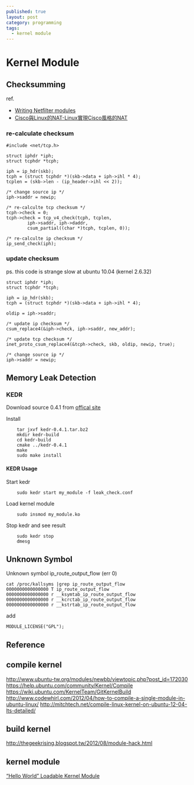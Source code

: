 ```yaml
---
published: true
layout: post
category: programming
tags: 
  - kernel module
---
```




# Kernel Module

## Checksumming
ref.

* [Writing Netﬁlter modules](http://inai.de/documents/Netfilter_Modules.pdf)
* [Cisco與Linux的NAT-Linux實現Cisco風格的NAT](http://blog.csdn.net/dog250/article/details/8936766)

### re-calculate checksum

    #include <net/tcp.h>
    
    struct iphdr *iph;
    struct tcphdr *tcph;

    iph = ip_hdr(skb);
    tcph = (struct tcphdr *)(skb->data + iph->ihl * 4);
    tcplen = (skb->len - (ip_header->ihl << 2));
        
    /* change source ip */
    iph->saddr = newip;

    /* re-calculte tcp checksum */
    tcph->check = 0; 
    tcph->check = tcp_v4_check(tcph, tcplen, 
            iph->saddr, iph->daddr, 
            csum_partial((char *)tcph, tcplen, 0)); 

    /* re-calculte ip checksum */
    ip_send_check(iph);

### update checksum
ps. this code is strange slow at ubuntu 10.04 (kernel 2.6.32)

    struct iphdr *iph;
    struct tcphdr *tcph;

    iph = ip_hdr(skb);
    tcph = (struct tcphdr *)(skb->data + iph->ihl * 4);
        
    oldip = iph->saddr;
        
    /* update ip checksum */
    csum_replace4(&iph->check, iph->saddr, new_addr);
        
    /* update tcp checksum */
    inet_proto_csum_replace4(&tcph->check, skb, oldip, newip, true);

    /* change source ip */
    iph->saddr = newip;

## Memory Leak Detection

### KEDR

Download source 0.4.1 from [offical site](https://code.google.com/p/kedr/)

Install

        tar jxvf kedr-0.4.1.tar.bz2
        mkdir kedr-build
        cd kedr-build
        cmake ../kedr-0.4.1
        make
        sudo make install

#### KEDR Usage
Start kedr
    
        sudo kedr start my_module -f leak_check.conf
            
 Load kernel module
    
        sudo insmod my_module.ko
            
  Stop kedr and see result
    
        sudo kedr stop
        dmesg

## Unknown Symbol
Unknown symbol ip_route_output_flow (err 0)

    cat /proc/kallsyms |grep ip_route_output_flow
    0000000000000000 T ip_route_output_flow
    0000000000000000 r __ksymtab_ip_route_output_flow
    0000000000000000 r __kcrctab_ip_route_output_flow
    0000000000000000 r __kstrtab_ip_route_output_flow

add

    MODULE_LICENSE("GPL");

## Reference

## compile kernel
http://www.ubuntu-tw.org/modules/newbb/viewtopic.php?post_id=172030
https://help.ubuntu.com/community/Kernel/Compile
https://wiki.ubuntu.com/KernelTeam/GitKernelBuild
http://www.codewhirl.com/2012/04/how-to-compile-a-single-module-in-ubuntu-linux/
http://mitchtech.net/compile-linux-kernel-on-ubuntu-12-04-lts-detailed/

## build kernel
http://thegeekrising.blogspot.tw/2012/08/module-hack.html

## kernel module
[“Hello World” Loadable Kernel Module](http://blog.markloiseau.com/2012/04/hello-world-loadable-kernel-module-tutorial/)
